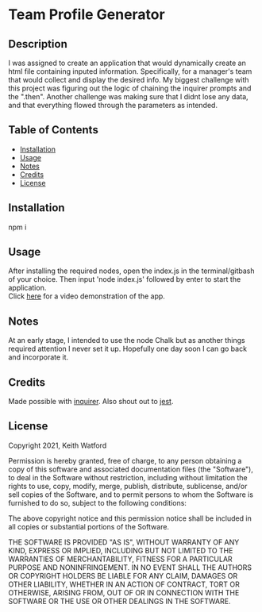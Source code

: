 # Team Profile Generator

## Description
I was assigned to create an application that would dynamically create an html file containing inputed information. Specifically, for a manager's team that would collect and display the desired info. My biggest challenge with this project was figuring out the logic of chaining the inquirer prompts and the ".then". Another challenge was making sure that I didnt lose any data, and that everything flowed through the parameters as intended.

## Table of Contents
- [Installation](#installation)
- [Usage](#usage)
- [Notes](#notes)
- [Credits](#credits)
- [License](#license)

## Installation
npm i

## Usage
After installing the required nodes, open the index.js in the terminal/gitbash of your choice. Then input 'node index.js' followed by enter to start the application. <br>
Click <a href="https://drive.google.com/file/d/1xQK_F7Xjp1qp70BpsGaEbKVWfenw74zO/view" target="_blank">here</a> for a video demonstration of the app. 

## Notes
At an early stage, I intended to use the node Chalk but as another things required attention I never set it up. Hopefully one day soon I can go back and incorporate it.

## Credits
Made possible with <a href="https://www.npmjs.com/package/inquirer" target="_blank">inquirer</a>.
Also shout out to <a href="https://www.npmjs.com/package/jest" target="_blank">jest</a>.

## License
Copyright 2021, Keith Watford

Permission is hereby granted, free of charge, to any person obtaining a copy of this software and associated documentation files (the "Software"), to deal in the Software without restriction, including without limitation the rights to use, copy, modify, merge, publish, distribute, sublicense, and/or sell copies of the Software, and to permit persons to whom the Software is furnished to do so, subject to the following conditions:

The above copyright notice and this permission notice shall be included in all copies or substantial portions of the Software.

THE SOFTWARE IS PROVIDED "AS IS", WITHOUT WARRANTY OF ANY KIND, EXPRESS OR IMPLIED, INCLUDING BUT NOT LIMITED TO THE WARRANTIES OF MERCHANTABILITY, FITNESS FOR A PARTICULAR PURPOSE AND NONINFRINGEMENT. IN NO EVENT SHALL THE AUTHORS OR COPYRIGHT HOLDERS BE LIABLE FOR ANY CLAIM, DAMAGES OR OTHER LIABILITY, WHETHER IN AN ACTION OF CONTRACT, TORT OR OTHERWISE, ARISING FROM, OUT OF OR IN CONNECTION WITH THE SOFTWARE OR THE USE OR OTHER DEALINGS IN THE SOFTWARE.